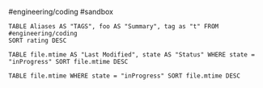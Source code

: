 




#engineering/coding #sandbox 



```dataview
TABLE Aliases AS "TAGS", foo AS "Summary", tag as "t" FROM #engineering/coding 
SORT rating DESC
```

```dataview
TABLE file.mtime AS "Last Modified", state AS "Status" WHERE state = "inProgress" SORT file.mtime DESC
```

```dataview
TABLE file.mtime WHERE state = "inProgress" SORT file.mtime DESC
```

